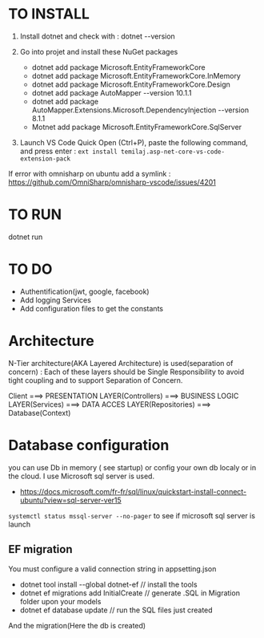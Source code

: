 # TO INSTALL
1) Install dotnet and check with :  dotnet --version
2) Go into projet and install these NuGet packages
    - dotnet add package Microsoft.EntityFrameworkCore
    - dotnet add package Microsoft.EntityFrameworkCore.InMemory
    - dotnet add package Microsoft.EntityFrameworkCore.Design
    - dotnet add package AutoMapper --version 10.1.1
    - dotnet add package AutoMapper.Extensions.Microsoft.DependencyInjection --version 8.1.1
    - Motnet add package  Microsoft.EntityFrameworkCore.SqlServer

3) Launch VS Code Quick Open (Ctrl+P), paste the following command, and press enter : 
```ext install temilaj.asp-net-core-vs-code-extension-pack```

If error with omnisharp on ubuntu add a symlink : 
https://github.com/OmniSharp/omnisharp-vscode/issues/4201

# TO RUN
dotnet run

# TO DO
- Authentification(jwt, google, facebook)
- Add logging Services
- Add configuration files to get the constants


# Architecture
 N-Tier architecture(AKA Layered Architecture) is used(separation of concern) : 
 Each of these layers should be Single Responsibility to avoid tight coupling and to support Separation of Concern.
 
 Client ===> PRESENTATION LAYER(Controllers) ===> BUSINESS LOGIC LAYER(Services) ===> DATA ACCES LAYER(Repositories) ===> Database(Context)

 # Database configuration 

 you can use Db in memory ( see startup) or config your own db localy or in the cloud. I use Microsoft sql server is used.

 - https://docs.microsoft.com/fr-fr/sql/linux/quickstart-install-connect-ubuntu?view=sql-server-ver15

`systemctl status mssql-server --no-pager` to see if microsoft sql server is launch

## EF migration 

You must configure a valid connection string in appsetting.json

- dotnet tool install --global dotnet-ef // install the tools
- dotnet ef migrations add InitialCreate // generate .SQL in Migration folder upon your models  
- dotnet ef database update // run the SQL files just created

And the migration(Here the db is created)



